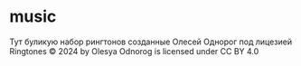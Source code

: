 # music

Тут буликую набор рингтонов созданные Олесей Однорог под лицезией  Ringtones © 2024 by Olesya Odnorog is licensed under CC BY 4.0 
